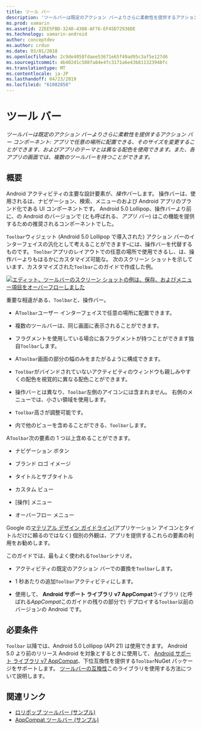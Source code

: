 ```yaml
---
title: ツール バー
description: 'ツールバーは既定のアクション バーよりさらに柔軟性を提供するアクション バー コンポーネント: アプリで任意の場所に配置できる、そのサイズを変更することができます、およびアプリのテーマとは異なる配色を使用できます。 また、各アプリの画面では、複数のツールバーを持つことができます。'
ms.prod: xamarin
ms.assetid: 22EE5FBD-3240-4308-AF76-EF45D72936DE
ms.technology: xamarin-android
author: conceptdev
ms.author: crdun
ms.date: 03/01/2018
ms.openlocfilehash: 2c9de4058fdaee53671e65f49ad95c3af5e127d6
ms.sourcegitcommit: 4b402d1c508fa84e4fc3171a6e43b811323948fc
ms.translationtype: MT
ms.contentlocale: ja-JP
ms.lasthandoff: 04/23/2019
ms.locfileid: "61082858"
---
```

# <a name="toolbar"></a>ツール バー

_ツールバーは既定のアクション バーよりさらに柔軟性を提供するアクション バー コンポーネント: アプリで任意の場所に配置できる、そのサイズを変更することができます、およびアプリのテーマとは異なる配色を使用できます。また、各アプリの画面では、複数のツールバーを持つことができます。_

 
## <a name="overview"></a>概要

Android アクティビティの主要な設計要素が、*操作バー*します。 操作バーは、使用されるは、ナビゲーション、検索、メニューのおよび Android アプリのブランド化である UI コンポーネントです。 Android 5.0 Lollipop、操作バーより前に、の Android のバージョンで (とも呼ばれる、*アプリ バー*) はこの機能を提供するための推奨されるコンポーネントでした。 

`Toolbar`ウィジェット (Android 5.0 Lollipop で導入された) アクション バーのインターフェイスの汎化として考えることができます&ndash;には、操作バーを代替するものです。 `Toolbar`アプリのレイアウトでの任意の場所で使用できるし、は、操作バーよりもはるかにカスタマイズ可能な。 次のスクリーン ショットを示しています、カスタマイズされた`Toolbar`このガイドで作成した例。 

[![エディット、ツールバーのスクリーン ショットの例は、保存、およびメニュー項目をオーバーフローしました](images/01-toolbar-sml.png)](images/01-toolbar.png#lightbox)

重要な相違がある、`Toolbar`と、操作バー。 

-   A`Toolbar`ユーザー インターフェイスで任意の場所に配置できます。

-   複数のツールバーは、同じ画面に表示されることができます。

-   フラグメントを使用している場合に各フラグメントが持つことができます独自`Toolbar`します。 

-   A`Toolbar`画面の部分の幅のみをまたがるように構成できます。 

-   `Toolbar`がバインドされていないアクティビティのウィンドウも親しみやすくの配色を視覚的に異なる配色ことができます。 

-   操作バーとは異なり、`Toolbar`左側のアイコンには含まれません。 右側のメニューでは、小さい領域を使用します。 

-   `Toolbar`高さが調整可能です。 

-   内で他のビューを含めることができる、`Toolbar`します。 

A`Toolbar`次の要素の 1 つ以上含めることができます。 

-   ナビゲーション ボタン

-   ブランド ロゴ イメージ

-   タイトルとサブタイトル

-   カスタム ビュー

-   [操作] メニュー

-   オーバーフロー メニュー

Google の[マテリアル デザイン ガイドライン](https://material.google.com/)(アプリケーション アイコンとタイトルだけに頼るのではなく) 個別の外観は、アプリを提供するこれらの要素の利用をお勧めします。 

このガイドでは、最もよく使われる`Toolbar`シナリオ。

-   アクティビティの既定のアクション バーでの置換を`Toolbar`します。 

-   1 秒あたりの追加`Toolbar`アクティビティにします。

-   使用して、 **Android サポート ライブラリ v7 AppCompat**ライブラリ (と呼ばれる*AppCompat*このガイドの残りの部分で) デプロイする`Toolbar`以前のバージョンの Android です。 

 
 
## <a name="requirements"></a>必要条件

`Toolbar` 以降では、Android 5.0 Lollipop (API 21) は使用できます。 Android 5.0 より前のリリース Android を対象とするときに使用して、 [Android サポート ライブラリ v7 AppCompat](https://www.nuget.org/packages/Xamarin.Android.Support.v7.AppCompat/)、下位互換性を提供する`Toolbar`NuGet パッケージをサポートします。 
[ツールバーの互換性](~/android/user-interface/controls/tool-bar/toolbar-compatibility.md)このライブラリを使用する方法について説明します。 




## <a name="related-links"></a>関連リンク

- [ロリポップ ツールバー (サンプル)](https://developer.xamarin.com/samples/monodroid/android5.0/Toolbar/)
- [AppCompat ツールバー (サンプル)](https://developer.xamarin.com/samples/monodroid/Supportv7/AppCompat/Toolbar/)
